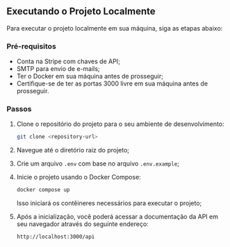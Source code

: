 ## Executando o Projeto Localmente

Para executar o projeto localmente em sua máquina, siga as etapas abaixo:

### Pré-requisitos

- Conta na Stripe com chaves de API;
- SMTP para envio de e-mails;
- Ter o Docker em sua máquina antes de prosseguir;
- Certifique-se de ter as portas 3000 livre em sua máquina antes de prosseguir.

### Passos

1. Clone o repositório do projeto para o seu ambiente de desenvolvimento:

   ```bash
   git clone <repository-url>
   ```

2. Navegue até o diretório raiz do projeto;

3. Crie um arquivo `.env` com base no arquivo `.env.example`;

4. Inicie o projeto usando o Docker Compose:

   ```bash
   docker compose up
   ```

   Isso iniciará os contêineres necessários para executar o projeto;

5. Após a inicialização, você poderá acessar a documentação da API em seu navegador através do seguinte endereço:

   ```bash
   http://localhost:3000/api
   ```
